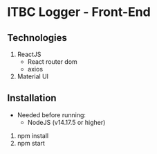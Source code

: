 # ITBC Logger - Front-End

## Technologies

1. ReactJS
    - React router dom
    - axios
2. Material UI

## Installation

- Needed before running:
    - NodeJS (v14.17.5 or higher)

1. npm install
2. npm start

